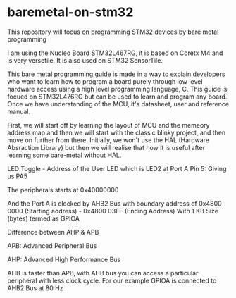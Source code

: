 # baremetal-on-stm32
This repository will focus on programming STM32 devices by bare metal programming

I am using the Nucleo Board STM32L467RG, it is based on Coretx M4 and is very versetile. 
It is also used on STM32 SensorTile.

This bare metal programming guide is made in a way to explain developers who want to learn how to program a board purely through low level hardware access using a high level programming language, C. This guide is focued on STM32L476RG but can be used to learn and program any board. Once we have understanding of the MCU, it's datasheet, user and reference manual. 

First, we will start off by learning the layout of MCU and the memeory address map and then we will start with the classic blinky project, and then move on further from there. Initially, we won't use the HAL (Hardware Absraction Library) but then we will realise that how it is useful after learning some bare-metal without HAL. 

LED Toggle - Address of the User LED which is LED2 at Port A Pin 5: Giving us PA5

The peripherals starts at 0x40000000

And the Port A is clocked by AHB2 Bus with boundary address of 0x4800 0000 (Starting address) - 0x4800 03FF (Ending Address)
With 1 KB Size (bytes) termed as GPIOA

Difference between AHP & APB

APB: Advanced Peripheral Bus 

AHP: Advanced High Performance Bus

AHB is faster than APB, with AHB bus you can access a particular peripheral with less clock cycle. For our example GPIOA is connected to AHB2 Bus at 80 Hz
